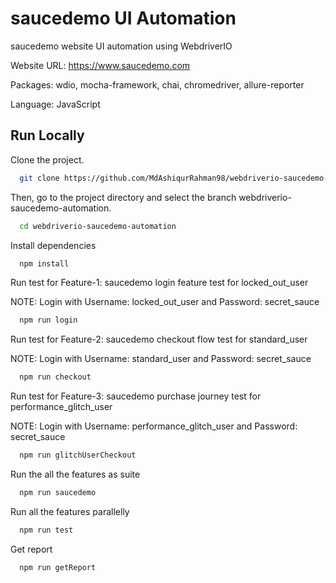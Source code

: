# saucedemo UI Automation

saucedemo website UI automation using WebdriverIO

Website URL: https://www.saucedemo.com

Packages: wdio, mocha-framework, chai, chromedriver, allure-reporter

Language: JavaScript

## Run Locally

Clone the project. 
```bash
  git clone https://github.com/MdAshiqurRahman98/webdriverio-saucedemo-automation.git
```

Then, go to the project directory and select the branch webdriverio-saucedemo-automation.

```bash
  cd webdriverio-saucedemo-automation
```

Install dependencies

```bash
  npm install
```

Run test for Feature-1: saucedemo login feature test for locked_out_user

NOTE: Login with Username: locked_out_user and Password: secret_sauce

```bash
  npm run login
```

Run test for Feature-2: saucedemo checkout flow test for standard_user

NOTE: Login with Username: standard_user and Password: secret_sauce

```bash
  npm run checkout
```

Run test for Feature-3: saucedemo purchase journey test for performance_glitch_user

NOTE: Login with Username: performance_glitch_user and Password: secret_sauce

```bash
  npm run glitchUserCheckout
```

Run the all the features as suite

```bash
  npm run saucedemo
```

Run all the features parallelly

```bash
  npm run test
```

Get report

```bash
  npm run getReport
```